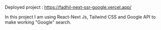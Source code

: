 Deployed project : https://fadhil-next-ssr-google.vercel.app/

In this project I am using React-Next Js, Tailwind CSS and Google API to make working "Google" search.
